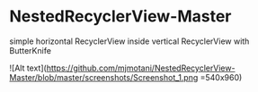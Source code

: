 # NestedRecyclerView-Master
simple horizontal RecyclerView inside vertical RecyclerView with ButterKnife

![Alt text](https://github.com/mjmotani/NestedRecyclerView-Master/blob/master/screenshots/Screenshot_1.png =540x960)
